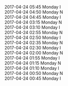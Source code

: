 2017-04-24 05:45 Monday  I  
2017-04-24 04:50 Monday  N  
2017-04-24 04:45 Monday  I  
2017-04-24 03:15 Monday  N  
2017-04-24 03:10 Monday  I  
2017-04-24 02:55 Monday  N  
2017-04-24 02:50 Monday  I  
2017-04-24 02:35 Monday  N  
2017-04-24 02:30 Monday  I  
2017-04-24 02:00 Monday  N  
2017-04-24 01:55 Monday  I  
2017-04-24 01:15 Monday  N  
2017-04-24 01:10 Monday  I  
2017-04-24 00:50 Monday  N  
2017-04-24 00:45 Monday  I  

